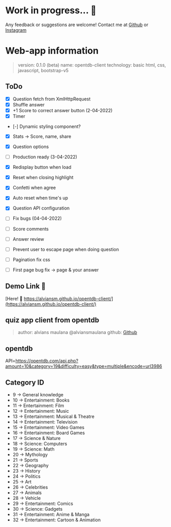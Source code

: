 # Work in progress... 🤗
Any feedback or suggestions are welcome! Contact me at [Github](https://github.com/alviansm) or [Instagram](https://instagram.com/alviansmaulana)

# Web-app information
> version: 0.1.0 (beta)
> name: opentdb-client
> technology: basic html, css, javascript, bootstrap-v5

## ToDo
- [X] Question fetch from XmlHttpRequest
- [X] Shuffle answer
- [X] +1 Score to correct answer button (2-04-2022)
- [X] Timer
- [-] Dynamic styling component?
- [X] Stats -> Score, name, share
- [X] Question options
- [ ] Production ready (3-04-2022)
- [X] Redisplay button when load
- [X] Reset when closing highlight
- [X] Confetti when agree
- [X] Auto reset when time's up
- [X] Question API configuration
- [ ] Fix bugs (04-04-2022)
- [ ] Score comments
- [ ] Answer review
- [ ] Prevent user to escape page when doing question
- [ ] Pagination fix css
- [ ] First page bug fix -> page & your answer


## Demo Link 👋
[Here! 🌊 https://alviansm.github.io/opentdb-client/](https://alviansm.github.io/opentdb-client/)

## quiz app client from opentdb
> author: alvians maulana @alviansmaulana
> github: [Github](https://github.com/alviansm)

## opentdb
API=https://opentdb.com/api.php?amount=10&category=19&difficulty=easy&type=multiple&encode=url3986

## Category ID
- 9 -> General knowledge
- 10 -> Entertainment: Books
- 11 -> Entertainment: Film
- 12 -> Entertainment: Music
- 13 -> Entertainment: Musical & Theatre
- 14 -> Entertainment: Television
- 15 -> Entertainment: Video Games
- 16 -> Entertainment: Board Games
- 17 -> Science & Nature
- 18 -> Science: Computers
- 19 -> Science: Math
- 20 -> Mythology
- 21 -> Sports
- 22 -> Geography
- 23 -> History
- 24 -> Politics
- 25 -> Art
- 26 -> Celebrities
- 27 -> Animals
- 28 -> Vehicle
- 29 -> Entertainment: Comics
- 30 -> Science: Gadgets
- 31 -> Entertainment: Anime & Manga
- 32 -> Entertainment: Cartoon & Animation